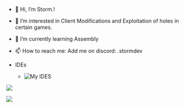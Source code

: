 - 👋 Hi, I’m Storm.!
- 👀 I’m interested in Client Modifications and Exploitation of holes in certain games.
- 🌱 I’m currently learning Assembly
- 📫 How to reach me: Add me on discord: .stormdev

- IDEs
  - ![My IDES](https://skillicons.dev/icons?i=visualstudio,vscode,eclipse,vim "IDE(s) that I utilize")

![](https://github-readme-stats.vercel.app/api?username=storm99999&show_icons=true&include_all_commits=true&theme=tokyonight&border_radius=10)

![](https://github-readme-stats.vercel.app/api/top-langs/?username=storm99999&layout=compact&theme=tokyonight&border_radius=10&langs_count=10)
